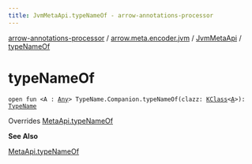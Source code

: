```yaml
---
title: JvmMetaApi.typeNameOf - arrow-annotations-processor
---
```


[arrow-annotations-processor](../../index.html) / [arrow.meta.encoder.jvm](../index.html) / [JvmMetaApi](index.html) / [typeNameOf](./type-name-of.html)

# typeNameOf

`open fun <A : `[`Any`](https://kotlinlang.org/api/latest/jvm/stdlib/kotlin/-any/index.html)`> TypeName.Companion.typeNameOf(clazz: `[`KClass`](https://kotlinlang.org/api/latest/jvm/stdlib/kotlin.reflect/-k-class/index.html)`<`[`A`](type-name-of.html#A)`>): `[`TypeName`](../../arrow.meta.ast/-type-name/index.html)

Overrides [MetaApi.typeNameOf](../../arrow.meta.encoder/-meta-api/type-name-of.html)

**See Also**

[MetaApi.typeNameOf](../../arrow.meta.encoder/-meta-api/type-name-of.html)

